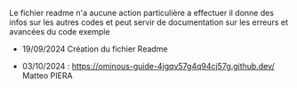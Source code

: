 Le fichier readme n'a aucune action  particulière a effectuer il donne des infos sur les autres codes et peut servir de documentation sur les erreurs et avancées du code exemple
- 19/09/2024 Création du fichier Readme
  
- 03/10/2024 : https://ominous-guide-4jgqv57g4q94cj57g.github.dev/     Matteo PIERA
